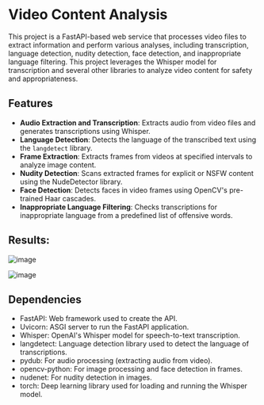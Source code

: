 # Video Content Analysis

This project is a FastAPI-based web service that processes video files to extract information and perform various analyses, including transcription, language detection, nudity detection, face detection, and inappropriate language filtering. This project leverages the Whisper model for transcription and several other libraries to analyze video content for safety and appropriateness.

## Features

- **Audio Extraction and Transcription**: Extracts audio from video files and generates transcriptions using Whisper.
- **Language Detection**: Detects the language of the transcribed text using the `langdetect` library.
- **Frame Extraction**: Extracts frames from videos at specified intervals to analyze image content.
- **Nudity Detection**: Scans extracted frames for explicit or NSFW content using the NudeDetector library.
- **Face Detection**: Detects faces in video frames using OpenCV's pre-trained Haar cascades.
- **Inappropriate Language Filtering**: Checks transcriptions for inappropriate language from a predefined list of offensive words.

## Results:

![image](https://github.com/user-attachments/assets/bb9a6a1f-2009-4174-bbc9-f5bcda8c6037)

![image](https://github.com/user-attachments/assets/05c0525e-edef-4938-938d-236baeb06b74)


## Dependencies
- FastAPI: Web framework used to create the API.
- Uvicorn: ASGI server to run the FastAPI application.
- Whisper: OpenAI's Whisper model for speech-to-text transcription.
- langdetect: Language detection library used to detect the language of transcriptions.
- pydub: For audio processing (extracting audio from video).
- opencv-python: For image processing and face detection in frames.
- nudenet: For nudity detection in images.
- torch: Deep learning library used for loading and running the Whisper model.
